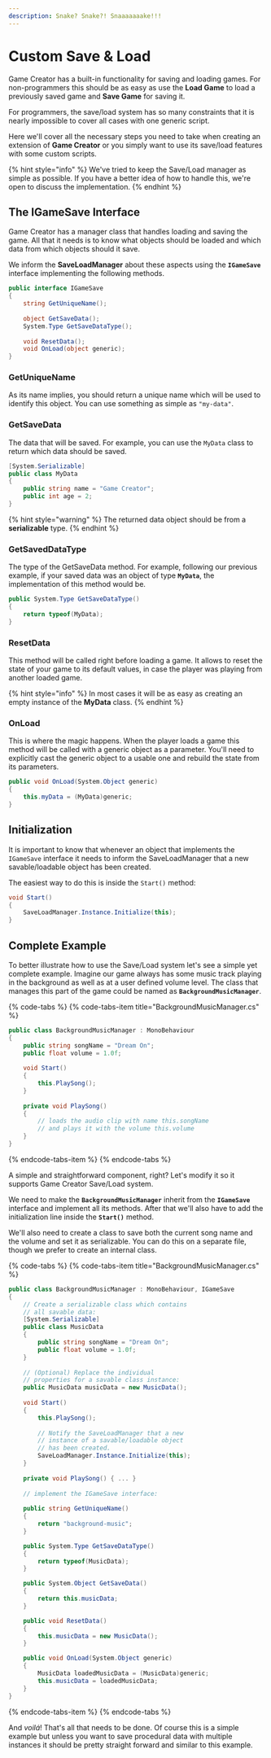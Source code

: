 ```yaml
---
description: Snake? Snake?! Snaaaaaaake!!!
---
```


# Custom Save & Load

Game Creator has a built-in functionality for saving and loading games. For non-programmers this should be as easy as use the **Load Game** to load a previously saved game and **Save Game** for saving it.

For programmers, the save/load system has so many constraints that it is nearly impossible to cover all cases with one generic script.

Here we'll cover all the necessary steps you need to take when creating an extension of **Game Creator** or you simply want to use its save/load features with some custom scripts.

{% hint style="info" %}
We've tried to keep the Save/Load manager as simple as possible. If you have a better idea of how to handle this, we're open to discuss the implementation.
{% endhint %}

## The IGameSave Interface

Game Creator has a manager class that handles loading and saving the game. All that it needs is to know what objects should be loaded and which data from which objects should it save.

We inform the **SaveLoadManager** about these aspects using the **`IGameSave`** interface implementing the following methods.

```csharp
public interface IGameSave
{
	string GetUniqueName();
	
	object GetSaveData();
	System.Type GetSaveDataType();
	
	void ResetData();
    void OnLoad(object generic);
}
```

### GetUniqueName

As its name implies, you should return a unique name which will be used to identify this object. You can use something as simple as `"my-data"`.

### GetSaveData

The data that will be saved. For example, you can use the `MyData` class to return which data should be saved.

```csharp
[System.Serializable]
public class MyData
{
    public string name = "Game Creator";
    public int age = 2;
}
```

{% hint style="warning" %}
The returned data object should be from a **serializable** type.
{% endhint %}

### GetSavedDataType

The type of the GetSaveData method. For example, following our previous example, if your saved data was an object of type **`MyData`**, the implementation of this method would be.

```csharp
public System.Type GetSaveDataType()
{
	return typeof(MyData);
}
```

### ResetData

This method will be called right before loading a game. It allows to reset the state of your game to its default values, in case the player was playing from another loaded game.

{% hint style="info" %}
In most cases it will be as easy as creating an empty instance of the **MyData** class.
{% endhint %}

### OnLoad

This is where the magic happens. When the player loads a game this method will be called with a generic object as a parameter. You'll need to explicitly cast the generic object to a usable one and rebuild the state from its parameters.

```csharp
public void OnLoad(System.Object generic)
{
	this.myData = (MyData)generic;
}
```

## Initialization

It is important to know that whenever an object that implements the `IGameSave` interface it needs to inform the SaveLoadManager that a new savable/loadable object has been created.

The easiest way to do this is inside the `Start()` method:

```csharp
void Start()
{
    SaveLoadManager.Instance.Initialize(this);
}
```

## Complete Example

To better illustrate how to use the Save/Load system let's see a simple yet complete example. Imagine our game always has some music track playing in the background as well as at a user defined volume level. The class that manages this part of the game could be named as **`BackgroundMusicManager`**.

{% code-tabs %}
{% code-tabs-item title="BackgroundMusicManager.cs" %}
```csharp
public class BackgroundMusicManager : MonoBehaviour
{
    public string songName = "Dream On";
    public float volume = 1.0f;
    
    void Start()
    {
        this.PlaySong();
    }
    
    private void PlaySong()
    {
        // loads the audio clip with name this.songName 
        // and plays it with the volume this.volume
    }
}
```
{% endcode-tabs-item %}
{% endcode-tabs %}

A simple and straightforward component, right? Let's modify it so it supports Game Creator Save/Load system.

We need to make the **`BackgroundMusicManager`** inherit from the **`IGameSave`** interface and implement all its methods. After that we'll also have to add the initialization line inside the **`Start()`** method.

We'll also need to create a class to save both the current song name and the volume and set it as serializable. You can do this on a separate file, though we prefer to create an internal class.

{% code-tabs %}
{% code-tabs-item title="BackgroundMusicManager.cs" %}
```csharp
public class BackgroundMusicManager : MonoBehaviour, IGameSave
{
	// Create a serializable class which contains
	// all savable data:
	[System.Serializable]
	public class MusicData
	{
		public string songName = "Dream On";
	    public float volume = 1.0f;
	}
    
    // (Optional) Replace the individual 
    // properties for a savable class instance:
    public MusicData musicData = new MusicData();
    
    void Start()
    {
        this.PlaySong();
        
        // Notify the SaveLoadManager that a new
        // instance of a savable/loadable object
        // has been created.
        SaveLoadManager.Instance.Initialize(this);
    }
    
    private void PlaySong() { ... }
    
    // implement the IGameSave interface:
    
    public string GetUniqueName()
	{
		return "background-music";
	}

	public System.Type GetSaveDataType()
	{
		return typeof(MusicData);
	}

	public System.Object GetSaveData()
	{
		return this.musicData;
	}

	public void ResetData()
	{
		this.musicData = new MusicData();
	}

	public void OnLoad(System.Object generic)
	{
		MusicData loadedMusicData = (MusicData)generic;
		this.musicData = loadedMusicData;
	}
}
```
{% endcode-tabs-item %}
{% endcode-tabs %}

And _voilá_! That's all that needs to be done. Of course this is a simple example but unless you want to save procedural data with multiple instances it should be pretty straight forward and similar to this example.

